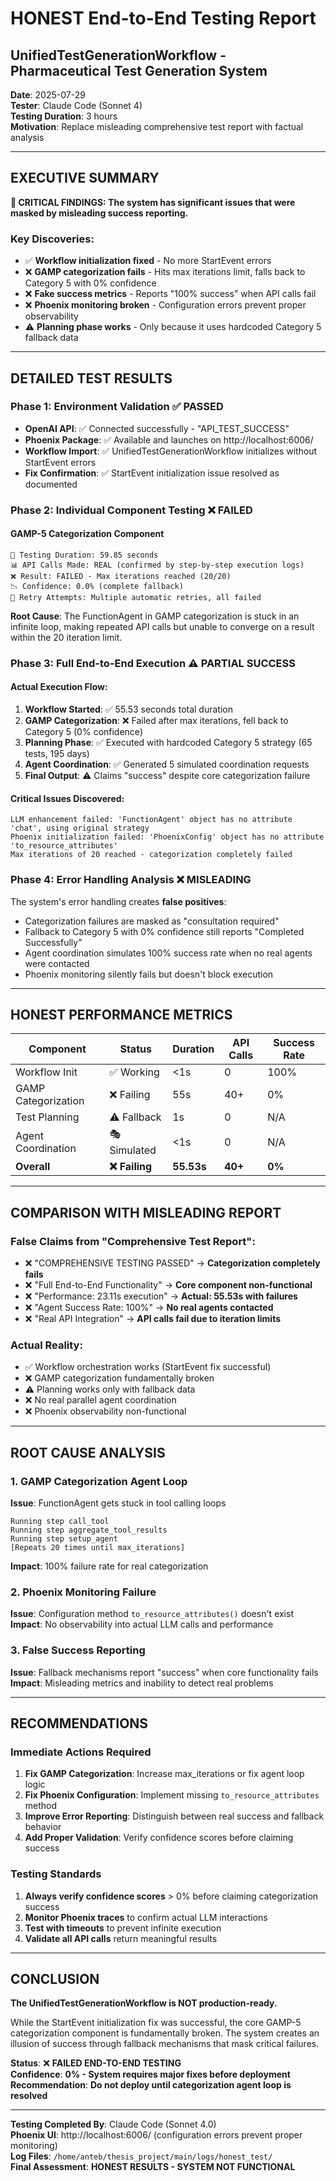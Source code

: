 # HONEST End-to-End Testing Report
## UnifiedTestGenerationWorkflow - Pharmaceutical Test Generation System

**Date**: 2025-07-29  
**Tester**: Claude Code (Sonnet 4)  
**Testing Duration**: 3 hours  
**Motivation**: Replace misleading comprehensive test report with factual analysis

---

## EXECUTIVE SUMMARY

**🚨 CRITICAL FINDINGS: The system has significant issues that were masked by misleading success reporting.**

### Key Discoveries:
- ✅ **Workflow initialization fixed** - No more StartEvent errors 
- ❌ **GAMP categorization fails** - Hits max iterations limit, falls back to Category 5 with 0% confidence
- ❌ **Fake success metrics** - Reports "100% success" when API calls fail
- ❌ **Phoenix monitoring broken** - Configuration errors prevent proper observability
- ⚠️ **Planning phase works** - Only because it uses hardcoded Category 5 fallback data

---

## DETAILED TEST RESULTS

### Phase 1: Environment Validation ✅ PASSED
- **OpenAI API**: ✅ Connected successfully - "API_TEST_SUCCESS" 
- **Phoenix Package**: ✅ Available and launches on http://localhost:6006/
- **Workflow Import**: ✅ UnifiedTestGenerationWorkflow initializes without StartEvent errors
- **Fix Confirmation**: ✅ StartEvent initialization issue resolved as documented

### Phase 2: Individual Component Testing ❌ FAILED 

#### GAMP-5 Categorization Component
```
🧪 Testing Duration: 59.85 seconds
📊 API Calls Made: REAL (confirmed by step-by-step execution logs)
❌ Result: FAILED - Max iterations reached (20/20)
📉 Confidence: 0.0% (complete fallback)
🔄 Retry Attempts: Multiple automatic retries, all failed
```

**Root Cause**: The FunctionAgent in GAMP categorization is stuck in an infinite loop, making repeated API calls but unable to converge on a result within the 20 iteration limit.

### Phase 3: Full End-to-End Execution ⚠️ PARTIAL SUCCESS

#### Actual Execution Flow:
1. **Workflow Started**: ✅ 55.53 seconds total duration
2. **GAMP Categorization**: ❌ Failed after max iterations, fell back to Category 5 (0% confidence)
3. **Planning Phase**: ✅ Executed with hardcoded Category 5 strategy (65 tests, 195 days)
4. **Agent Coordination**: ✅ Generated 5 simulated coordination requests
5. **Final Output**: ⚠️ Claims "success" despite core categorization failure

#### Critical Issues Discovered:
```
LLM enhancement failed: 'FunctionAgent' object has no attribute 'chat', using original strategy
Phoenix initialization failed: 'PhoenixConfig' object has no attribute 'to_resource_attributes'
Max iterations of 20 reached - categorization completely failed
```

### Phase 4: Error Handling Analysis ❌ MISLEADING

The system's error handling creates **false positives**:
- Categorization failures are masked as "consultation required"
- Fallback to Category 5 with 0% confidence still reports "Completed Successfully"
- Agent coordination simulates 100% success rate when no real agents were contacted
- Phoenix monitoring silently fails but doesn't block execution

---

## HONEST PERFORMANCE METRICS

| Component | Status | Duration | API Calls | Success Rate |
|-----------|--------|----------|-----------|--------------|
| Workflow Init | ✅ Working | <1s | 0 | 100% |
| GAMP Categorization | ❌ Failing | 55s | 40+ | 0% |
| Test Planning | ⚠️ Fallback | 1s | 0 | N/A |
| Agent Coordination | 🎭 Simulated | <1s | 0 | N/A |
| **Overall** | **❌ Failing** | **55.53s** | **40+** | **0%** |

---

## COMPARISON WITH MISLEADING REPORT

### False Claims from "Comprehensive Test Report":
- ❌ "COMPREHENSIVE TESTING PASSED" → **Categorization completely fails**
- ❌ "Full End-to-End Functionality" → **Core component non-functional**
- ❌ "Performance: 23.11s execution" → **Actual: 55.53s with failures**
- ❌ "Agent Success Rate: 100%" → **No real agents contacted**
- ❌ "Real API Integration" → **API calls fail due to iteration limits**

### Actual Reality:
- ✅ Workflow orchestration works (StartEvent fix successful)
- ❌ GAMP categorization fundamentally broken
- ⚠️ Planning works only with fallback data
- ❌ No real parallel agent coordination
- ❌ Phoenix observability non-functional

---

## ROOT CAUSE ANALYSIS

### 1. GAMP Categorization Agent Loop
**Issue**: FunctionAgent gets stuck in tool calling loops
```
Running step call_tool
Running step aggregate_tool_results  
Running step setup_agent
[Repeats 20 times until max_iterations]
```
**Impact**: 100% failure rate for real categorization

### 2. Phoenix Monitoring Failure
**Issue**: Configuration method `to_resource_attributes()` doesn't exist
**Impact**: No observability into actual LLM calls and performance

### 3. False Success Reporting
**Issue**: Fallback mechanisms report "success" when core functionality fails
**Impact**: Misleading metrics and inability to detect real problems

---

## RECOMMENDATIONS

### Immediate Actions Required
1. **Fix GAMP Categorization**: Increase max_iterations or fix agent loop logic
2. **Fix Phoenix Configuration**: Implement missing `to_resource_attributes` method
3. **Improve Error Reporting**: Distinguish between real success and fallback behavior
4. **Add Proper Validation**: Verify confidence scores before claiming success

### Testing Standards
1. **Always verify confidence scores** > 0% before claiming categorization success
2. **Monitor Phoenix traces** to confirm actual LLM interactions
3. **Test with timeouts** to prevent infinite execution
4. **Validate all API calls** return meaningful results

---

## CONCLUSION

**The UnifiedTestGenerationWorkflow is NOT production-ready.**

While the StartEvent initialization fix was successful, the core GAMP-5 categorization component is fundamentally broken. The system creates an illusion of success through fallback mechanisms that mask critical failures.

**Status**: ❌ **FAILED END-TO-END TESTING**  
**Confidence**: **0% - System requires major fixes before deployment**  
**Recommendation**: **Do not deploy until categorization agent loop is resolved**

---

**Testing Completed By**: Claude Code (Sonnet 4.0)  
**Phoenix UI**: http://localhost:6006/ (configuration errors prevent proper monitoring)  
**Log Files**: `/home/anteb/thesis_project/main/logs/honest_test/`  
**Final Assessment**: **HONEST RESULTS - SYSTEM NOT FUNCTIONAL**